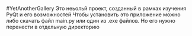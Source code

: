 #YetAnotherGallery
Это неьольй проект, созданный в рамках изучения PyQt и его возможностей
Чтобы установить это приложение можно либо скачать файл main.py или один из .exe файлов. Но его нужно перенести в отдельную директорию 
